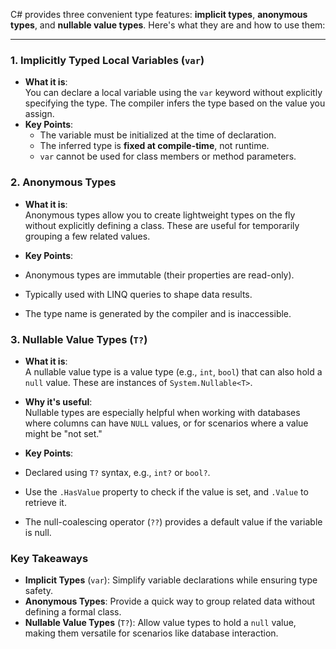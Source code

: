 C# provides three convenient type features: **implicit types**, **anonymous types**, and **nullable value types**.
Here's what they are and how to use them:

* * * * *

### **1\. Implicitly Typed Local Variables (`var`)**

- **What it is**:\
  You can declare a local variable using the `var` keyword without explicitly specifying the type. The compiler infers
  the type based on the value you assign.
- **Key Points**:
    - The variable must be initialized at the time of declaration.
    - The inferred type is **fixed at compile-time**, not runtime.
    - `var` cannot be used for class members or method parameters.

### **2\. Anonymous Types**

- **What it is**:\
  Anonymous types allow you to create lightweight types on the fly without explicitly defining a class. These are useful
  for temporarily grouping a few related values.

- **Key Points**:

- Anonymous types are immutable (their properties are read-only).
- Typically used with LINQ queries to shape data results.
- The type name is generated by the compiler and is inaccessible.

### **3\. Nullable Value Types (`T?`)**

- **What it is**:\
  A nullable value type is a value type (e.g., `int`, `bool`) that can also hold a `null` value. These are instances of
  `System.Nullable<T>`.

- **Why it's useful**:\
  Nullable types are especially helpful when working with databases where columns can have `NULL` values, or for
  scenarios where a value might be "not set."

- **Key Points**:

- Declared using `T?` syntax, e.g., `int?` or `bool?`.
- Use the `.HasValue` property to check if the value is set, and `.Value` to retrieve it.
- The null-coalescing operator (`??`) provides a default value if the variable is null.

### **Key Takeaways**

- **Implicit Types** (`var`): Simplify variable declarations while ensuring type safety.
- **Anonymous Types**: Provide a quick way to group related data without defining a formal class.
- **Nullable Value Types** (`T?`): Allow value types to hold a `null` value, making them versatile for scenarios like
  database interaction.